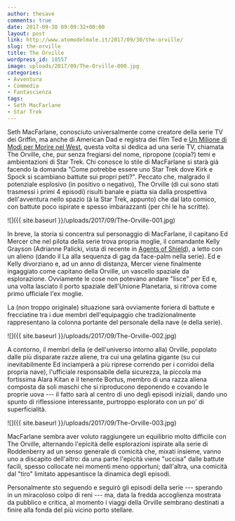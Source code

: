 ```yaml
---
author: thesave
comments: true
date: 2017-09-30 09:09:32+00:00
layout: post
link: http://www.atomodelmale.it/2017/09/30/the-orville/
slug: the-orville
title: The Orville
wordpress_id: 18557
image: uploads/2017/09/The-Orville-000.jpg
categories:
- Avventura
- Commedia
- Fantascienza
tags:
- Seth MacFarlane
- Star Trek
---
```


Seth MacFarlane, conosciuto universalmente come creatore della serie TV dei Griffin, ma anche di American Dad e registra dei film Ted e [Un Milione di Modi per Morire nel West](/2014/12/31/un-milione-di-modi-per-morire-nel-west/), questa volta si dedica ad una serie TV, chiamata The Orville, che, pur senza fregiarsi del nome, ripropone (copia?) temi e ambientazioni di Star Trek. Chi conosce lo stile di MacFarlane si starà già facendo la domanda "Come potrebbe essere uno Star Trek dove Kirk e Spock si scambiano battute sui propri peti?". Peccato che, malgrado il potenziale esplosivo (in positivo o negativo), The Orville (di cui sono stati trasmessi i primi 4 episodi) risulti banale e piatta sia dalla prospettiva dell'avventura nello spazio (à la Star Trek, appunto) che dal lato comico, con battute poco ispirate e spesso imbarazzanti (per chi le ha scritte).

![]({{ site.baseurl }}/uploads/2017/09/The-Orville-001.jpg)

In breve, la storia si concentra sul personaggio di MacFarlane, il capitano Ed Mercer che nel pilota della serie trova propria moglie, il comandante Kelly Grayson (Adrianne Palicki, vista di recente in [Agents of Shield](/2013/10/03/agents-of-the-s-h-i-e-l-d/)), a letto con un alieno (dando il La alla sequenza di gag da face-palm nella serie). Ed e Kelly divorziano e, ad un anno di distanza, Mercer viene finalmente ingaggiato come capitano della Orville, un vascello spaziale da esplorazione. Ovviamente le cose non potevano andare "lisce" per Ed e, una volta lasciato il porto spaziale dell'Unione Planetaria, si ritrova come primo ufficiale l'ex moglie.

La (non troppo originale) situazione sarà ovviamente foriera di battute e frecciatine tra i due membri dell'equipaggio che tradizionalmente rappresentano la colonna portante del personale della nave (e della serie).

![]({{ site.baseurl }}/uploads/2017/09/The-Orville-002.jpg)

A contorno, il membri della (e dell'universo intorno alla) Orville, popolato dalle più disparate razze aliene, tra cui una gelatina gigante (su cui inevitabilmente Ed inciamperà a più riprese correndo per i corridoi della propria nave), l'ufficiale responsabile della sicurezza, la piccola ma fortissima Alara Kitan e il tenente Bortus, membro di una razza aliena composta da soli maschi che si riproducono deponendo e covando le proprie uova --- il fatto sarà al centro di uno degli episodi iniziali, dando uno spunto di riflessione interessante, purtroppo esplorato con un po' di superficialità.

![]({{ site.baseurl }}/uploads/2017/09/The-Orville-003.jpg)

MacFarlane sembra aver voluto raggiungere un equilibrio molto difficile con The Orville, alternando l'epicità delle esplorazioni ispirate alla serie di Roddenberry ad un senso generale di comicità che, mixati insieme, vanno uno a discapito dell'altro: da una parte l'epicità viene "uccisa" dalle battute facili, spesso collocate nei momenti meno opportuni; dall'altra, una comicità dal "tiro" limitato appesantisce la dinamica degli episodi.

Personalmente sto seguendo e seguirò gli episodi della serie --- sperando in un miracoloso colpo di reni --- ma, data la fredda accoglienza mostrata da pubblico e critica, al momento i viaggi della Orville sembrano destinati a finire alla fonda del più vicino porto stellare.
